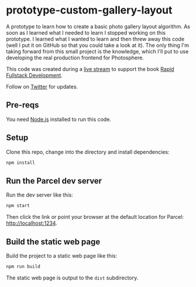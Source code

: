 # prototype-custom-gallery-layout

A prototype to learn how to create a basic photo gallery layout algorithm. As soon as I learned what I needed to learn I stopped working on this prototype. I learned what I wanted to learn and then threw away this code (well I put it on GitHub so that you could take a look at it). The only thing I'm taking forward from this small project is the knowledge, which I'll put to use developing the real production frontend for Photosphere.

This code was created during a [live stream](https://youtu.be/v0JHiIRm3mY) to support the book [Rapid Fullstack Development](https://rapidfullstackdevelopment.com/).

Follow on [Twitter](https://twitter.com/codecapers) for updates.

## Pre-reqs

You need [Node.js](https://nodejs.org/) installed to run this code.

## Setup

Clone this repo, change into the directory and install dependencies:

```bash
npm install
```

## Run the Parcel dev server

Run the dev server like this:

```bash
npm start
```

Then click the link or point your browser at the default location for Parcel: [http://localhost:1234](http://localhost:1234).

## Build the static web page

Build the project to a static web page like this:

```bash
npm run build
```

The static web page is output to the `dist` subdirectory.
